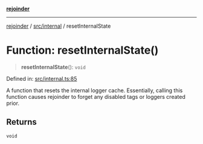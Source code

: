 [**rejoinder**](../../../README.md)

***

[rejoinder](../../../README.md) / [src/internal](../README.md) / resetInternalState

# Function: resetInternalState()

> **resetInternalState**(): `void`

Defined in: [src/internal.ts:85](https://github.com/Xunnamius/rejoinder/blob/2861b5f2270204243d000318b047b574732b219c/src/internal.ts#L85)

A function that resets the internal logger cache. Essentially, calling this
function causes rejoinder to forget any disabled tags or loggers created
prior.

## Returns

`void`
